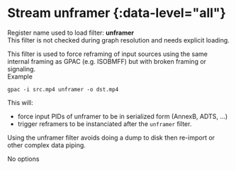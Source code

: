 <!-- automatically generated - do not edit, patch gpac/applications/gpac/gpac.c -->

# Stream unframer  {:data-level="all"}  
  
Register name used to load filter: __unframer__  
This filter is not checked during graph resolution and needs explicit loading.  
  
This filter is used to force reframing of input sources using the same internal framing as GPAC (e.g. ISOBMFF) but with broken framing or signaling.  
Example
```
gpac -i src.mp4 unframer -o dst.mp4
```  

This will:  

- force input PIDs of unframer to be in serialized form (AnnexB, ADTS, ...)  
- trigger reframers to be instanciated after the `unframer` filter.  

Using the unframer filter avoids doing a dump to disk then re-import or other complex data piping.  
  
No options  
  
